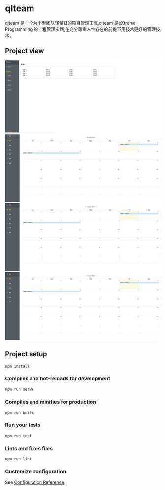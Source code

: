 # qlteam

qlteam 是一个为小型团队轻量级的项目管理工具,qlteam 是eXtreme Programming 的工程管理实践,在充分尊重人性存在的前提下用技术更好的管理技术。

## Project view
![image](https://github.com/willerhe/qlteam/blob/master/doc/story.png)
![image](https://github.com/willerhe/qlteam/blob/master/doc/task.png)
![image](https://github.com/willerhe/qlteam/blob/master/doc/daily.png)
![image](https://github.com/willerhe/qlteam/blob/master/doc/daily.png)


## Project setup
```
npm install
```

### Compiles and hot-reloads for development
```
npm run serve
```

### Compiles and minifies for production
```
npm run build
```

### Run your tests
```
npm run test
```

### Lints and fixes files
```
npm run lint
```

### Customize configuration
See [Configuration Reference](https://cli.vuejs.org/config/).

